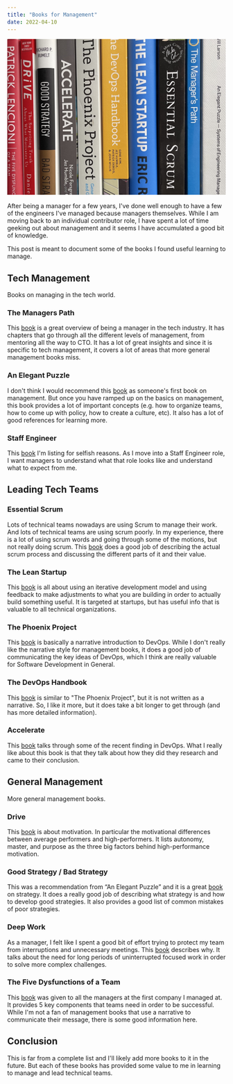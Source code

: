 ```yaml
---
title: "Books for Management"
date: 2022-04-10
---
```


![Management Books](/images/manager_books.jpg)

After being a manager for a few years, I've done well enough to have a few of the engineers I've
managed because managers themselves. While I am moving back to an individual contributor role, I
have spent a lot of time geeking out about management and it seems I have accumulated a good bit
of knowledge.

This post is meant to document some of the books I found useful learning to manage.

## Tech Management

Books on managing in the tech world.

### The Managers Path

This [book](https://www.amazon.com/Managers-Path-Leaders-Navigating-Growth/dp/1491973897) is a
great overview of being a manager in the tech industry. It has chapters that go
through all the different levels of management, from mentoring all the way to CTO. It has a lot
of great insights and since it is specific to tech management, it covers a lot of areas that
more general management books miss.

### An Elegant Puzzle

I don't think I would recommend this [book](https://www.amazon.com/Elegant-Puzzle-Systems-Engineering-Management/dp/1732265186)
as someone's first book on management. But once you have ramped up on the basics on management,
this book provides a lot of important concepts (e.g. how to organize teams, how to come up with
policy, how to create a culture, etc). It also has a lot of good references for learning more.

### Staff Engineer

This [book](https://www.amazon.com/Staff-Engineer-Leadership-beyond-management/dp/1736417916) I'm
listing for selfish reasons. As I move into a Staff Engineer role, I want managers to understand
what that role looks like and understand what to expect from me.

## Leading Tech Teams

### Essential Scrum

Lots of technical teams nowadays are using Scrum to manage their work. And lots of technical
teams are using scrum poorly. In my experience, there is a lot of using scrum words and going
through some of the motions, but not really doing scrum. This
[book](https://www.amazon.com/Essential-Scrum-Practical-Addison-Wesley-Signature/dp/0137043295)
does a good job of describing the actual scrum process and discussing the different parts of
it and their value.

### The Lean Startup

This [book](https://www.amazon.com/Lean-Startup-Entrepreneurs-Continuous-Innovation/dp/0670921602)
is all about using an iterative development model and using feedback to make adjustments to what
you are building in order to actually build something useful. It is targeted at startups, but
has useful info that is valuable to all technical organizations.

### The Phoenix Project

This [book](https://www.amazon.com/Phoenix-Project-DevOps-Helping-Business/dp/1942788290) is
basically a narrative introduction to DevOps. While I don't really like the narrative style for
management books, it does a good job of communicating the key ideas of DevOps, which I think are
really valuable for Software Development in General.

### The DevOps Handbook

This [book](https://www.amazon.com/DevOps-Handbook-World-Class-Reliability-Organizations/dp/1950508404)
is similar to "The Phoenix Project", but it is not written as a narrative. So, I like it more, but
it does take a bit longer to get through (and has more detailed information).

### Accelerate

This [book](https://www.amazon.com/Accelerate-Software-Performing-Technology-Organizations/dp/1942788339)
talks through some of the recent finding in DevOps. What I really like about this book is that they
talk about how they did they research and came to their conclusion.

## General Management

More general management books.

### Drive

This [book](https://www.amazon.com/Drive-Surprising-Truth-About-Motivates/dp/1786891700) is
about motivation. In particular the motivational differences between average performers and
high-performers. It lists autonomy, master, and purpose as the three big factors behind
high-performance motivation.

### Good Strategy / Bad Strategy

This was a recommendation from “An Elegant Puzzle” and it is a great
[book](https://www.amazon.com/Good-Strategy-Bad-difference-matters/dp/1781256179) on
strategy. It does a really good job of describing what strategy is and how to develop good
strategies. It also provides a good list of common mistakes of poor strategies.

### Deep Work

As a manager, I felt like I spent a good bit of effort trying to protect my team from interruptions
and unnecessary meetings. This [book](https://www.amazon.com/Deep-Work-Focused-Success-Distracted/dp/1455586692)
describes why. It talks about the need for long periods of uninterrupted focused work in order to
solve more complex challenges.

### The Five Dysfunctions of a Team

This [book](https://www.amazon.com/Five-Dysfunctions-Team-Leadership-Fable/dp/0787960756) was given
to all the managers at the first company I managed at. It provides 5 key components that teams need
in order to be successful. While I'm not a fan of management books that use a narrative to
communicate their message, there is some good information here.

## Conclusion

This is far from a complete list and I'll likely add more books to it in the future. But each of
these books has provided some value to me in learning to manage and lead technical teams.
